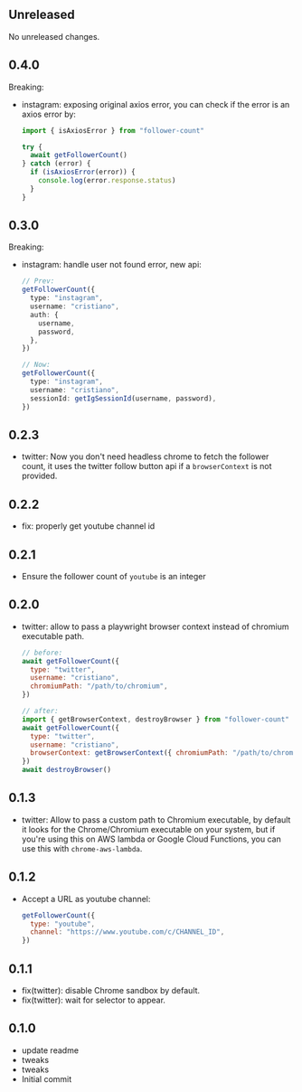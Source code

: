 ## Unreleased

No unreleased changes.

## 0.4.0

Breaking:

- instagram: exposing original axios error, you can check if the error is an axios error by:

  ```ts
  import { isAxiosError } from "follower-count"

  try {
    await getFollowerCount()
  } catch (error) {
    if (isAxiosError(error)) {
      console.log(error.response.status)
    }
  }
  ```

## 0.3.0

Breaking:

- instagram: handle user not found error, new api:

  ```ts
  // Prev:
  getFollowerCount({
    type: "instagram",
    username: "cristiano",
    auth: {
      username,
      password,
    },
  })

  // Now:
  getFollowerCount({
    type: "instagram",
    username: "cristiano",
    sessionId: getIgSessionId(username, password),
  })
  ```

## 0.2.3

- twitter: Now you don't need headless chrome to fetch the follower count, it uses the twitter follow button api if a `browserContext` is not provided.

## 0.2.2

- fix: properly get youtube channel id

## 0.2.1

- Ensure the follower count of `youtube` is an integer

## 0.2.0

- twitter: allow to pass a playwright browser context instead of chromium executable path.

  ```js
  // before:
  await getFollowerCount({
    type: "twitter",
    username: "cristiano",
    chromiumPath: "/path/to/chromium",
  })

  // after:
  import { getBrowserContext, destroyBrowser } from "follower-count"
  await getFollowerCount({
    type: "twitter",
    username: "cristiano",
    browserContext: getBrowserContext({ chromiumPath: "/path/to/chromium" }),
  })
  await destroyBrowser()
  ```

## 0.1.3

- twitter: Allow to pass a custom path to Chromium executable, by default it looks for the Chrome/Chromium executable on your system, but if you're using this on AWS lambda or Google Cloud Functions, you can use this with `chrome-aws-lambda`.

## 0.1.2

- Accept a URL as youtube channel:
  ```js
  getFollowerCount({
    type: "youtube",
    channel: "https://www.youtube.com/c/CHANNEL_ID",
  })
  ```

## 0.1.1

- fix(twitter): disable Chrome sandbox by default.
- fix(twitter): wait for selector to appear.

## 0.1.0

- update readme
- tweaks
- tweaks
- Initial commit
